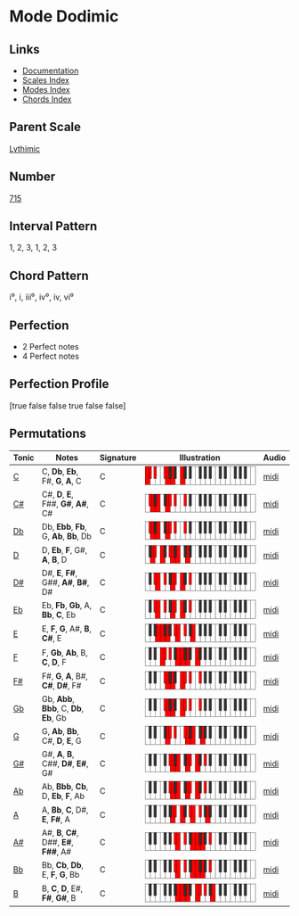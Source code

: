 # Mode Dodimic

## Links

- [Documentation](index.md)
- [Scales Index](Scales.md)
- [Modes Index](Modes.md)
- [Chords Index](Chords.md)

## Parent Scale

[Lythimic](ScaleLythimic.md)

## Number

[715](https://ianring.com/musictheory/scales/715)

## Interval Pattern

1, 2, 3, 1, 2, 3

## Chord Pattern

i⁰, i, iii⁰, iv⁰, iv, vi⁰

## Perfection

- 2 Perfect notes
- 4 Perfect notes

## Perfection Profile

[true false false true false false]

## Permutations

| Tonic | Notes | Signature | Illustration | Audio |
|-------|-------|-----------|--------------|-------|
| [C](ModeCNaturalDodimic.md) | C, **Db**, **Eb**, F#, **G**, **A**, C | C | ![CNaturalDodimic](ModeCNaturalDodimic.png) | [midi](https://github.com/edipermadi/music/blob/main/docs/ModeCNaturalDodimic.mid?raw=true) |
| [C#](ModeCSharpDodimic.md) | C#, **D**, **E**, F##, **G#**, **A#**, C# | C | ![CSharpDodimic](ModeCSharpDodimic.png) | [midi](https://github.com/edipermadi/music/blob/main/docs/ModeCSharpDodimic.mid?raw=true) |
| [Db](ModeDFlatDodimic.md) | Db, **Ebb**, **Fb**, G, **Ab**, **Bb**, Db | C | ![DFlatDodimic](ModeDFlatDodimic.png) | [midi](https://github.com/edipermadi/music/blob/main/docs/ModeDFlatDodimic.mid?raw=true) |
| [D](ModeDNaturalDodimic.md) | D, **Eb**, **F**, G#, **A**, **B**, D | C | ![DNaturalDodimic](ModeDNaturalDodimic.png) | [midi](https://github.com/edipermadi/music/blob/main/docs/ModeDNaturalDodimic.mid?raw=true) |
| [D#](ModeDSharpDodimic.md) | D#, **E**, **F#**, G##, **A#**, **B#**, D# | C | ![DSharpDodimic](ModeDSharpDodimic.png) | [midi](https://github.com/edipermadi/music/blob/main/docs/ModeDSharpDodimic.mid?raw=true) |
| [Eb](ModeEFlatDodimic.md) | Eb, **Fb**, **Gb**, A, **Bb**, **C**, Eb | C | ![EFlatDodimic](ModeEFlatDodimic.png) | [midi](https://github.com/edipermadi/music/blob/main/docs/ModeEFlatDodimic.mid?raw=true) |
| [E](ModeENaturalDodimic.md) | E, **F**, **G**, A#, **B**, **C#**, E | C | ![ENaturalDodimic](ModeENaturalDodimic.png) | [midi](https://github.com/edipermadi/music/blob/main/docs/ModeENaturalDodimic.mid?raw=true) |
| [F](ModeFNaturalDodimic.md) | F, **Gb**, **Ab**, B, **C**, **D**, F | C | ![FNaturalDodimic](ModeFNaturalDodimic.png) | [midi](https://github.com/edipermadi/music/blob/main/docs/ModeFNaturalDodimic.mid?raw=true) |
| [F#](ModeFSharpDodimic.md) | F#, **G**, **A**, B#, **C#**, **D#**, F# | C | ![FSharpDodimic](ModeFSharpDodimic.png) | [midi](https://github.com/edipermadi/music/blob/main/docs/ModeFSharpDodimic.mid?raw=true) |
| [Gb](ModeGFlatDodimic.md) | Gb, **Abb**, **Bbb**, C, **Db**, **Eb**, Gb | C | ![GFlatDodimic](ModeGFlatDodimic.png) | [midi](https://github.com/edipermadi/music/blob/main/docs/ModeGFlatDodimic.mid?raw=true) |
| [G](ModeGNaturalDodimic.md) | G, **Ab**, **Bb**, C#, **D**, **E**, G | C | ![GNaturalDodimic](ModeGNaturalDodimic.png) | [midi](https://github.com/edipermadi/music/blob/main/docs/ModeGNaturalDodimic.mid?raw=true) |
| [G#](ModeGSharpDodimic.md) | G#, **A**, **B**, C##, **D#**, **E#**, G# | C | ![GSharpDodimic](ModeGSharpDodimic.png) | [midi](https://github.com/edipermadi/music/blob/main/docs/ModeGSharpDodimic.mid?raw=true) |
| [Ab](ModeAFlatDodimic.md) | Ab, **Bbb**, **Cb**, D, **Eb**, **F**, Ab | C | ![AFlatDodimic](ModeAFlatDodimic.png) | [midi](https://github.com/edipermadi/music/blob/main/docs/ModeAFlatDodimic.mid?raw=true) |
| [A](ModeANaturalDodimic.md) | A, **Bb**, **C**, D#, **E**, **F#**, A | C | ![ANaturalDodimic](ModeANaturalDodimic.png) | [midi](https://github.com/edipermadi/music/blob/main/docs/ModeANaturalDodimic.mid?raw=true) |
| [A#](ModeASharpDodimic.md) | A#, **B**, **C#**, D##, **E#**, **F##**, A# | C | ![ASharpDodimic](ModeASharpDodimic.png) | [midi](https://github.com/edipermadi/music/blob/main/docs/ModeASharpDodimic.mid?raw=true) |
| [Bb](ModeBFlatDodimic.md) | Bb, **Cb**, **Db**, E, **F**, **G**, Bb | C | ![BFlatDodimic](ModeBFlatDodimic.png) | [midi](https://github.com/edipermadi/music/blob/main/docs/ModeBFlatDodimic.mid?raw=true) |
| [B](ModeBNaturalDodimic.md) | B, **C**, **D**, E#, **F#**, **G#**, B | C | ![BNaturalDodimic](ModeBNaturalDodimic.png) | [midi](https://github.com/edipermadi/music/blob/main/docs/ModeBNaturalDodimic.mid?raw=true) |
